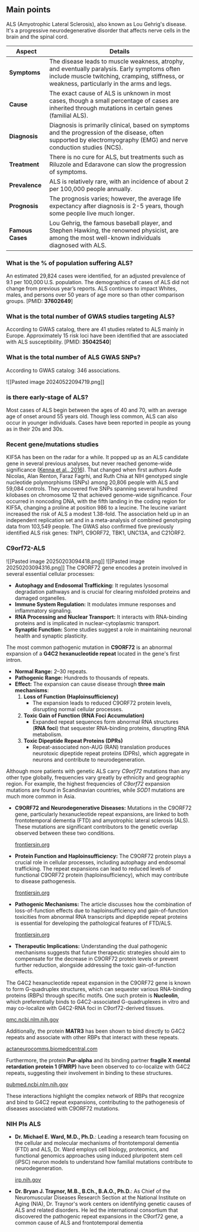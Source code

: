 
## Main points

ALS (Amyotrophic Lateral Sclerosis), also known as Lou Gehrig's disease. It's a progressive neurodegenerative disorder that affects nerve cells in the brain and the spinal cord.

| **Aspect**       | **Details**                                                                                                                                                                                  |
| ---------------- | -------------------------------------------------------------------------------------------------------------------------------------------------------------------------------------------- |
| **Symptoms**     | The disease leads to muscle weakness, atrophy, and eventually paralysis. Early symptoms often include muscle twitching, cramping, stiffness, or weakness, particularly in the arms and legs. |
| **Cause**        | The exact cause of ALS is unknown in most cases, though a small percentage of cases are inherited through mutations in certain genes (familial ALS).                                         |
| **Diagnosis**    | Diagnosis is primarily clinical, based on symptoms and the progression of the disease, often supported by electromyography (EMG) and nerve conduction studies (NCS).                         |
| **Treatment**    | There is no cure for ALS, but treatments such as Riluzole and Edaravone can slow the progression of symptoms.                                                                                |
| **Prevalence**   | ALS is relatively rare, with an incidence of about 2 per 100,000 people annually.                                                                                                            |
| **Prognosis**    | The prognosis varies; however, the average life expectancy after diagnosis is 2-5 years, though some people live much longer.                                                                |
| **Famous Cases** | Lou Gehrig, the famous baseball player, and Stephen Hawking, the renowned physicist, are among the most well-known individuals diagnosed with ALS.                                           |

### What is the % of population suffering ALS?   
An estimated 29,824 cases were identified, for an adjusted prevalence of 9.1 per 100,000 U.S. population. The demographics of cases of ALS did not change from previous year’s reports. ALS continues to impact Whites, males, and persons over 50 years of age more so than other comparison groups. [PMID: **37602649**]

### What is the total number of GWAS studies targeting ALS? 
According to GWAS catalog, there are 41 studies related to ALS mainly in Europe. Approximately 15 risk loci have been identified that are associated with ALS susceptibility. [PMID: **35042540**]


### What is the total number of ALS GWAS SNPs? 
According to GWAS catalog: 346 associations. 

![[Pasted image 20240522094719.png]]


### is there early-stage of ALS?

Most cases of ALS begin between the ages of 40 and 70, with an average age of onset around 55 years old​. Though less common, ALS can also occur in younger individuals. Cases have been reported in people as young as in their 20s and 30s​.

### Recent gene/mutations studies
KIF5A has been on the radar for a while. It popped up as an ALS candidate gene in several previous analyses, but never reached genome-wide significance ([Kenna et al., 2016](https://www.alzforum.org/papers/nek1-variants-confer-susceptibility-amyotrophic-lateral-sclerosis)). That changed when first authors Aude Nicolas, Alan Renton, Faraz Fagrhi, and Ruth Chia at NIH genotyped single nucleotide polymorphisms (SNPs) among 20,806 people with ALS and 59,084 controls. They uncovered five SNPs spanning several hundred kilobases on chromosome 12 that achieved genome-wide significance. Four occurred in noncoding DNA, with the fifth landing in the coding region for KIF5A, changing a proline at position 986 to a leucine. The leucine variant increased the risk of ALS a modest 1.38-fold. The association held up in an independent replication set and in a meta-analysis of combined genotyping data from 103,549 people. The GWAS also confirmed five previously identified ALS risk genes: TNP1, C9ORF72, TBK1, UNC13A, and C21ORF2.


### C9orf72-ALS
![[Pasted image 20250203094418.png]]
![[Pasted image 20250203094316.png]]
The C9ORF72 gene encodes a protein involved in several essential cellular processes:

- **Autophagy and Endosomal Trafficking:** It regulates lysosomal degradation pathways and is crucial for clearing misfolded proteins and damaged organelles.
- **Immune System Regulation:** It modulates immune responses and inflammatory signaling.
- **RNA Processing and Nuclear Transport:** It interacts with RNA-binding proteins and is implicated in nuclear-cytoplasmic transport.
- **Synaptic Function:** Some studies suggest a role in maintaining neuronal health and synaptic plasticity.

The most common pathogenic mutation in **C9ORF72** is an abnormal expansion of a **G4C2 hexanucleotide repeat** located in the gene's first intron.

- **Normal Range:** 2–30 repeats.
- **Pathogenic Range:** Hundreds to thousands of repeats.
- **Effect:** The expansion can cause disease through **three main mechanisms**:
    1. **Loss of Function (Haploinsufficiency)**
        - The expansion leads to reduced C9ORF72 protein levels, disrupting normal cellular processes.
    2. **Toxic Gain of Function (RNA Foci Accumulation)**
        - Expanded repeat sequences form abnormal RNA structures (**RNA foci**) that sequester RNA-binding proteins, disrupting RNA metabolism.
    3. **Toxic Dipeptide Repeat Proteins (DPRs)**
        - Repeat-associated non-AUG (RAN) translation produces neurotoxic dipeptide repeat proteins (DPRs), which aggregate in neurons and contribute to neurodegeneration.

Although more patients with genetic ALS carry _C9orf72_ mutations than any other type globally, frequencies vary greatly by ethnicity and geographic region. For example, the highest frequencies of _C9orf72_ expansion mutations are found in Scandinavian countries, while _SOD1_ mutations are much more common in Asia.

- **C9ORF72 and Neurodegenerative Diseases:** Mutations in the C9ORF72 gene, particularly hexanucleotide repeat expansions, are linked to both frontotemporal dementia (FTD) and amyotrophic lateral sclerosis (ALS). These mutations are significant contributors to the genetic overlap observed between these two conditions.
    
    [frontiersin.org](https://www.frontiersin.org/journals/cellular-neuroscience/articles/10.3389/fncel.2021.661447/full?utm_source=chatgpt.com)
    
- **Protein Function and Haploinsufficiency:** The C9ORF72 protein plays a crucial role in cellular processes, including autophagy and endosomal trafficking. The repeat expansions can lead to reduced levels of functional C9ORF72 protein (haploinsufficiency), which may contribute to disease pathogenesis.
    
    [frontiersin.org](https://www.frontiersin.org/journals/cellular-neuroscience/articles/10.3389/fncel.2021.661447/full?utm_source=chatgpt.com)
    
- **Pathogenic Mechanisms:** The article discusses how the combination of loss-of-function effects due to haploinsufficiency and gain-of-function toxicities from abnormal RNA transcripts and dipeptide repeat proteins is essential for developing the pathological features of FTD/ALS.
    
    [frontiersin.org](https://www.frontiersin.org/journals/cellular-neuroscience/articles/10.3389/fncel.2021.661447/full?utm_source=chatgpt.com)
    
- **Therapeutic Implications:** Understanding the dual pathogenic mechanisms suggests that future therapeutic strategies should aim to compensate for the decrease in C9ORF72 protein levels or prevent further reduction, alongside addressing the toxic gain-of-function effects.

The G4C2 hexanucleotide repeat expansion in the C9ORF72 gene is known to form G-quadruplex structures, which can sequester various RNA-binding proteins (RBPs) through specific motifs. One such protein is **Nucleolin**, which preferentially binds to G4C2-associated G-quadruplexes in vitro and may co-localize with G4C2-RNA foci in C9orf72-derived tissues.

[pmc.ncbi.nlm.nih.gov](https://pmc.ncbi.nlm.nih.gov/articles/PMC6980727/?utm_source=chatgpt.com)

Additionally, the protein **MATR3** has been shown to bind directly to G4C2 repeats and associate with other RBPs that interact with these repeats.

[actaneurocomms.biomedcentral.com](https://actaneurocomms.biomedcentral.com/articles/10.1186/s40478-020-01060-y?utm_source=chatgpt.com)

Furthermore, the protein **Pur-alpha** and its binding partner **fragile X mental retardation protein 1 (FMRP)** have been observed to co-localize with G4C2 repeats, suggesting their involvement in binding to these structures.

[pubmed.ncbi.nlm.nih.gov](https://pubmed.ncbi.nlm.nih.gov/25788698/?utm_source=chatgpt.com)

These interactions highlight the complex network of RBPs that recognize and bind to G4C2 repeat expansions, contributing to the pathogenesis of diseases associated with C9ORF72 mutations.

### NIH PIs ALS

- **Dr. Michael E. Ward, M.D., Ph.D.**: Leading a research team focusing on the cellular and molecular mechanisms of frontotemporal dementia (FTD) and ALS, Dr. Ward employs cell biology, proteomics, and functional genomics approaches using induced pluripotent stem cell (iPSC) neuron models to understand how familial mutations contribute to neurodegeneration.
    
    [irp.nih.gov](https://irp.nih.gov/pi/michael-e-ward?utm_source=chatgpt.com)
    
- **Dr. Bryan J. Traynor, M.B., B.Ch., B.A.O., Ph.D.**: As Chief of the Neuromuscular Diseases Research Section at the National Institute on Aging (NIA), Dr. Traynor's work centers on identifying genetic causes of ALS and related disorders. He led the international consortium that discovered the pathogenic repeat expansions in the C9orf72 gene, a common cause of ALS and frontotemporal dementia

###